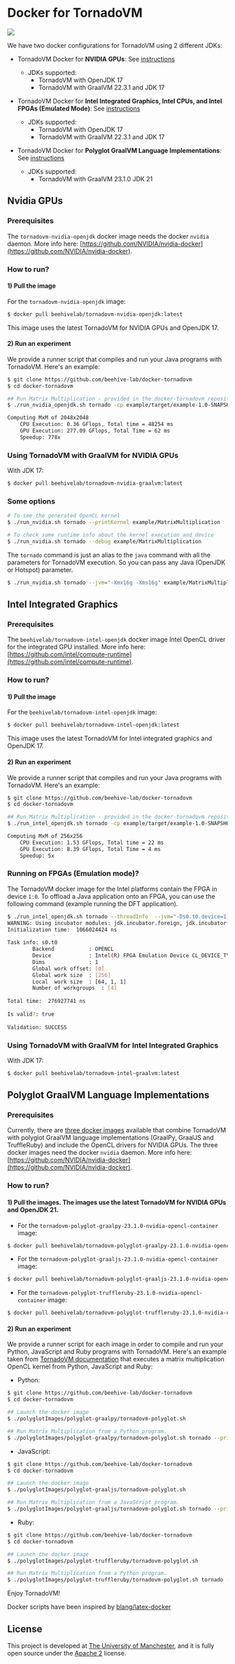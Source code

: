 # Docker for TornadoVM

[![](https://img.shields.io/badge/License-Apache%202.0-orange.svg)](https://opensource.org/licenses/Apache-2.0)

We have two docker configurations for TornadoVM using 2 different JDKs:

* TornadoVM Docker for **NVIDIA GPUs**: See [instructions](https://github.com/beehive-lab/docker-tornadovm#nvidia-gpus)
    * JDKs supported:
	    * TornadoVM with OpenJDK 17
		* TornadoVM with GraalVM 22.3.1 and JDK 17
* TornadoVM Docker for **Intel Integrated Graphics, Intel CPUs, and Intel FPGAs (Emulated Mode)**: See [instructions](https://github.com/beehive-lab/docker-tornadovm#intel-integrated-graphics)
    * JDKs supported:
	    * TornadoVM with OpenJDK 17
		* TornadoVM with GraalVM 22.3.1 and JDK 17

* TornadoVM Docker for **Polyglot GraalVM Language Implementations**: See [instructions](https://github.com/beehive-lab/docker-tornadovm#polyglot-graalvm-language-implementations)
    * JDKs supported:
	    * TornadoVM with GraalVM 23.1.0 JDK 21

## Nvidia GPUs

### Prerequisites

The `tornadovm-nvidia-openjdk` docker image needs the docker `nvidia` daemon.  More info here: [https://github.com/NVIDIA/nvidia-docker](https://github.com/NVIDIA/nvidia-docker).

### How to run?

#### 1) Pull the image

For the `tornadovm-nvidia-openjdk` image:
```bash
$ docker pull beehivelab/tornadovm-nvidia-openjdk:latest
```

This image uses the latest TornadoVM for NVIDIA GPUs and OpenJDK 17.

#### 2) Run an experiment

We provide a runner script that compiles and run your Java programs with TornadoVM. Here's an example:

```bash
$ git clone https://github.com/beehive-lab/docker-tornadovm
$ cd docker-tornadovm

## Run Matrix Multiplication - provided in the docker-tornadovm repository
$ ./run_nvidia_openjdk.sh tornado -cp example/target/example-1.0-SNAPSHOT.jar example.MatrixMultiplication

Computing MxM of 2048x2048
	CPU Execution: 0.36 GFlops, Total time = 48254 ms
	GPU Execution: 277.09 GFlops, Total Time = 62 ms
	Speedup: 778x 
```

### Using TornadoVM with GraalVM for NVIDIA GPUs

With JDK 17:

```bash
$ docker pull beehivelab/tornadovm-nvidia-graalvm:latest
```

### Some options

```bash
# To see the generated OpenCL kernel
$ ./run_nvidia.sh tornado --printKernel example/MatrixMultiplication

# To check some runtime info about the kernel execution and device
$ ./run_nvidia.sh tornado --debug example/MatrixMultiplication
```

The `tornado` command is just an alias to the `java` command with all the parameters for TornadoVM execution. So you can pass any Java (OpenJDK or Hotspot) parameter.

```bash
$ ./run_nvidia.sh tornado --jvm="-Xmx16g -Xms16g" example/MatrixMultiplication
```

## Intel Integrated Graphics

### Prerequisites

The `beehivelab/tornadovm-intel-openjdk` docker image Intel OpenCL driver for the integrated GPU installed.  More info here: [https://github.com/intel/compute-runtime](https://github.com/intel/compute-runtime).

### How to run?

#### 1) Pull the image

For the `beehivelab/tornadovm-intel-openjdk` image:
```bash
$ docker pull beehivelab/tornadovm-intel-openjdk:latest
```

This image uses the latest TornadoVM for Intel integrated graphics and OpenJDK 17.

#### 2) Run an experiment

We provide a runner script that compiles and run your Java programs with TornadoVM. Here's an example:

```bash
$ git clone https://github.com/beehive-lab/docker-tornadovm
$ cd docker-tornadovm

## Run Matrix Multiplication - provided in the docker-tornadovm repository
$ ./run_intel_openjdk.sh tornado -cp example/target/example-1.0-SNAPSHOT.jar example.MatrixMultiplication 256

Computing MxM of 256x256
	CPU Execution: 1.53 GFlops, Total time = 22 ms
	GPU Execution: 8.39 GFlops, Total Time = 4 ms
	Speedup: 5x
```

### Running on FPGAs (Emulation mode)? 

The TornadoVM docker image for the Intel platforms contain the FPGA in device `1:0`. 
To offload a Java application onto an FPGA, you can use the following command (example running the DFT application).

```bash
$ ./run_intel_openjdk.sh tornado --threadInfo  --jvm="-Ds0.t0.device=1:0" -m tornado.examples/uk.ac.manchester.tornado.examples.dynamic.DFTDynamic 256 default 1
WARNING: Using incubator modules: jdk.incubator.foreign, jdk.incubator.vector
Initialization time:  1066024424 ns
 
Task info: s0.t0
        Backend           : OPENCL
        Device            : Intel(R) FPGA Emulation Device CL_DEVICE_TYPE_ACCELERATOR (available)
        Dims              : 1
        Global work offset: [0]
        Global work size  : [256]
        Local  work size  : [64, 1, 1]
        Number of workgroups  : [4]
 
Total time:  276927741 ns 
 
Is valid?: true
 
Validation: SUCCESS 
```

### Using TornadoVM with GraalVM for Intel Integrated Graphics

With JDK 17:

```bash
$ docker pull beehivelab/tornadovm-intel-graalvm:latest
```

## Polyglot GraalVM Language Implementations

### Prerequisites

Currently, there are [three docker images](https://github.com/beehive-lab/docker-tornadovm/tree/master/polyglotImages) available that combine TornadoVM with polyglot GraalVM language implementations (GraalPy, GraalJS and TruffleRuby) and include the OpenCL drivers for NVIDIA GPUs.
The three docker images need the docker `nvidia` daemon.  More info here: [https://github.com/NVIDIA/nvidia-docker](https://github.com/NVIDIA/nvidia-docker).

### How to run?

#### 1) Pull the images. The images use the latest TornadoVM for NVIDIA GPUs and OpenJDK 21.

* For the `tornadovm-polyglot-graalpy-23.1.0-nvidia-opencl-container` image:
```bash
$ docker pull beehivelab/tornadovm-polyglot-graalpy-23.1.0-nvidia-opencl-container:latest
```

* For the `tornadovm-polyglot-graaljs-23.1.0-nvidia-opencl-container` image:
```bash
$ docker pull beehivelab/tornadovm-polyglot-graaljs-23.1.0-nvidia-opencl-container:latest
```

* For the `tornadovm-polyglot-truffleruby-23.1.0-nvidia-opencl-container` image:
```bash
$ docker pull beehivelab/tornadovm-polyglot-truffleruby-23.1.0-nvidia-opencl-container:latest
```

#### 2) Run an experiment

We provide a runner script for each image in order to compile and run your Python, JavaScript and Ruby programs with TornadoVM. Here's an example taken from [TornadoVM documentation](https://tornadovm.readthedocs.io/en/latest/truffle-languages.html#c-run-the-examples) that executes a matrix multiplication OpenCL kernel from Python, JavaScript and Ruby:

* Python:
```bash
$ git clone https://github.com/beehive-lab/docker-tornadovm
$ cd docker-tornadovm

## Launch the docker image
$ ./polyglotImages/polyglot-graalpy/tornadovm-polyglot.sh

## Run Matrix Multiplication from a Python program.
$ ./polyglotImages/polyglot-graalpy/tornadovm-polyglot.sh tornado --printKernel --truffle python /tornado-dev/tornado/bin/sdk/examples/polyglotTruffle/mxmWithTornadoVM.py
```

* JavaScript:
```bash
$ git clone https://github.com/beehive-lab/docker-tornadovm
$ cd docker-tornadovm

## Launch the docker image
$ ./polyglotImages/polyglot-graaljs/tornadovm-polyglot.sh

## Run Matrix Multiplication from a JavaScript program.
$ ./polyglotImages/polyglot-graaljs/tornadovm-polyglot.sh tornado --printKernel --truffle js /tornado-dev/tornado/bin/sdk/examples/polyglotTruffle/mxmWithTornadoVM.js
```

* Ruby:
```bash
$ git clone https://github.com/beehive-lab/docker-tornadovm
$ cd docker-tornadovm

## Launch the docker image
$ ./polyglotImages/polyglot-truffleruby/tornadovm-polyglot.sh

## Run Matrix Multiplication from a Python program.
$ ./polyglotImages/polyglot-truffleruby/tornadovm-polyglot.sh tornado --printKernel --truffle ruby /tornado-dev/tornado/bin/sdk/examples/polyglotTruffle/mxmWithTornadoVM.rb
```



Enjoy TornadoVM! 

Docker scripts have been inspired by [blang/latex-docker](https://github.com/blang/latex-docker)

## License

This project is developed at [The University of Manchester](https://www.manchester.ac.uk/), and it is fully open source under the [Apache 2](https://github.com/beehive-lab/docker-tornadovm/blob/master/LICENSE) license.

